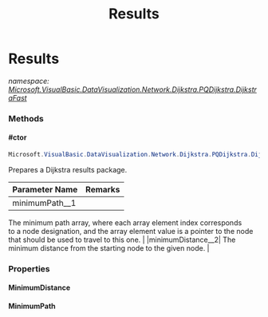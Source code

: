 ﻿---
title: Results
---

# Results
_namespace: [Microsoft.VisualBasic.DataVisualization.Network.Dijkstra.PQDijkstra.DijkstraFast](N-Microsoft.VisualBasic.DataVisualization.Network.Dijkstra.PQDijkstra.DijkstraFast.html)_





### Methods

#### #ctor
```csharp
Microsoft.VisualBasic.DataVisualization.Network.Dijkstra.PQDijkstra.DijkstraFast.Results.#ctor(System.Int32[],System.Single[])
```
Prepares a Dijkstra results package.

|Parameter Name|Remarks|
|--------------|-------|
|minimumPath__1| 
 The minimum path array, where each array element index corresponds  
 to a node designation, and the array element value is a pointer to 
 the node that should be used to travel to this one. 
 |
|minimumDistance__2| 
 The minimum distance from the starting node to the given node. 
 |



### Properties

#### MinimumDistance

#### MinimumPath

